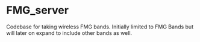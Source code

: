 # FMG_server
Codebase for taking wireless FMG bands. Initially limited to FMG Bands but will later on expand to include other bands as well.
